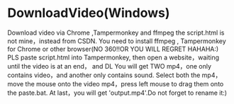 # DownloadVideo(Windows)
Download video via Chrome ,Tampermonkey and ffmpeg
the script.html is not mine，instead from CSDN.
You need to install ffmpeg , Tampermonkey for Chrome or other browser(NO 360!!OR YOU WILL REGRET HAHAHA:)
PLS paste script.html into Tampermonkey, then open a website，waiting until the video is at an end， and DL
You will get TWO mp4，one only contains video，and another only contains sound.
Select both the mp4，move the mouse onto the video mp4，press left mouse to drag them onto the paste.bat.
At last，you will get 'output.mp4'.Do not forget to rename it:)
